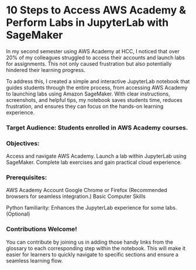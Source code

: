 # 10 Steps to Access AWS Academy & Perform Labs in JupyterLab with SageMaker

In my second semester using AWS Academy at HCC, I noticed that over 20% of my colleagues struggled to access their accounts and launch labs for assignments. This not only caused frustration but also potentially hindered their learning progress.

To address this, I created a simple and interactive JupyterLab notebook that guides students through the entire process, from accessing AWS Academy to launching labs using Amazon SageMaker. With clear instructions, screenshots, and helpful tips, my notebook saves students time, reduces frustration, and ensures they can focus on the hands-on learning experience.

### Target Audience: Students enrolled in AWS Academy courses.

### Objectives:

Access and navigate AWS Academy.
Launch a lab within JupyterLab using SageMaker.
Complete lab exercises and gain practical cloud experience.

### Prerequisites:

AWS Academy Account
Google Chrome or Firefox (Recommended browsers for seamless integration.)
Basic Computer Skills

Python familiarity: Enhances the JupyterLab experience for some labs. (Optional)

### Contributions Welcome!

You can contribute by joining us in adding those handy links from the glossary to each corresponding step within the notebook. This will make it easier for learners to quickly navigate to specific sections and ensure a seamless learning flow.
